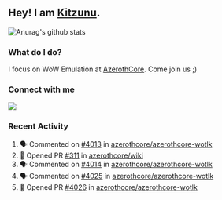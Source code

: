 ## Hey! I am [Kitzunu](https://Github.com/Kitzunu).

![Anurag's github stats](https://github-readme-stats.kitzunu.vercel.app/api?username=Kitzunu&show_icons=true)

### What do I do?

I focus on WoW Emulation at [AzerothCore](https://Github.com/AzerothCore). Come join us ;)

### Connect with me
[![](https://img.shields.io/badge/AzerothCore%20Discord-Connect%20with%20me!-green)](https://discord.com/invite/gkt4y2x)

### Recent Activity

<!--START_SECTION:activity-->
1. 🗣 Commented on [#4013](https://github.com/azerothcore/azerothcore-wotlk/issues/4013) in [azerothcore/azerothcore-wotlk](https://github.com/azerothcore/azerothcore-wotlk)
2. 💪 Opened PR [#311](https://github.com/azerothcore/wiki/pull/311) in [azerothcore/wiki](https://github.com/azerothcore/wiki)
3. 🗣 Commented on [#4014](https://github.com/azerothcore/azerothcore-wotlk/issues/4014) in [azerothcore/azerothcore-wotlk](https://github.com/azerothcore/azerothcore-wotlk)
4. 🗣 Commented on [#4025](https://github.com/azerothcore/azerothcore-wotlk/issues/4025) in [azerothcore/azerothcore-wotlk](https://github.com/azerothcore/azerothcore-wotlk)
5. 💪 Opened PR [#4026](https://github.com/azerothcore/azerothcore-wotlk/pull/4026) in [azerothcore/azerothcore-wotlk](https://github.com/azerothcore/azerothcore-wotlk)
<!--END_SECTION:activity-->
